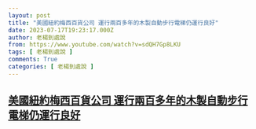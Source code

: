 ```yaml
---
layout: post
title: "美國紐約梅西百貨公司 運行兩百多年的木製自動步行電梯仍運行良好"
date: 2023-07-17T19:23:17.000Z
author: 老楊到處說
from: https://www.youtube.com/watch?v=sdQH7Gp8LKU
tags: [ 老楊到處說 ]
comments: True
categories: [ 老楊到處說 ]
---
```

<!--1689621797000-->
[美國紐約梅西百貨公司 運行兩百多年的木製自動步行電梯仍運行良好](https://www.youtube.com/watch?v=sdQH7Gp8LKU)
------

<div>

</div>
